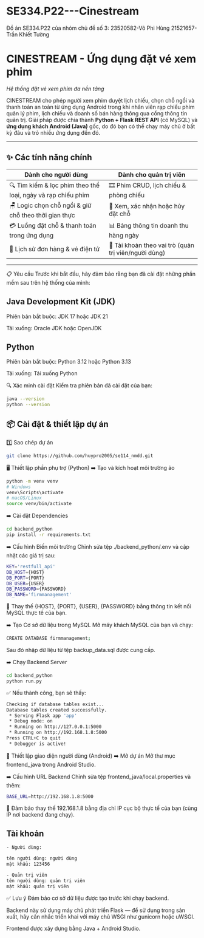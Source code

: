 # SE334.P22---Cinestream
Đồ án SE334.P22 của nhóm chủ đề số 3:
                                      23520582-Võ Phi Hùng 
                                      21521657-Trần Khiết Tường
# CINESTREAM - Ứng dụng đặt vé xem phim
*Hệ thống đặt vé xem phim đa nền tảng*

CINESTREAM cho phép người xem phim duyệt lịch chiếu, chọn chỗ ngồi và thanh toán an toàn từ ứng dụng Android trong khi nhân viên rạp chiếu phim quản lý phim, lịch chiếu và doanh số bán hàng thông qua cổng thông tin quản trị.
Giải pháp được chia thành **Python + Flask REST API** (có MySQL) và **ứng dụng khách Android (Java)** gốc, do đó bạn có thể chạy máy chủ ở bất kỳ đâu và trỏ nhiều ứng dụng đến đó.

---
## ✨ Các tính năng chính
| Dành cho người dùng | Dành cho quản trị viên |
|-------------|--------------|
| 🔍 Tìm kiếm & lọc phim theo thể loại, ngày và rạp chiếu phim | 🎞️ Phim CRUD, lịch chiếu & phòng chiếu |
| 🪑 Logic chọn chỗ ngồi & giữ chỗ theo thời gian thực | 🎫 Xem, xác nhận hoặc hủy đặt chỗ |
| 💳 Luồng đặt chỗ & thanh toán trong ứng dụng | 📊 Bảng thông tin doanh thu hàng ngày |
| 📜 Lịch sử đơn hàng & vé điện tử | 👤 Tài khoản theo vai trò (quản trị viên/người dùng) |

---
📋 Yêu cầu
Trước khi bắt đầu, hãy đảm bảo rằng bạn đã cài đặt những phần mềm sau trên hệ thống của mình:

## Java Development Kit (JDK)

Phiên bản bắt buộc: JDK 17 hoặc JDK 21

Tải xuống: Oracle JDK hoặc OpenJDK

## Python

Phiên bản bắt buộc: Python 3.12 hoặc Python 3.13

Tải xuống: Tải xuống Python

🔍 Xác minh cài đặt
Kiểm tra phiên bản đã cài đặt của bạn:

```bash
java --version
python --version
```
## 📦 Cài đặt & thiết lập dự án
1️⃣ Sao chép dự án

```bash
git clone https://github.com/huypro2005/se114_nmdd.git
```

🖥️ Thiết lập phần phụ trợ (Python)
➡️ Tạo và kích hoạt môi trường ảo

```bash
python -m venv venv
# Windows
venv\Scripts\activate
# macOS/Linux
source venv/bin/activate
```

➡️ Cài đặt Dependencies
```bash
cd backend_python
pip install -r requirements.txt
```

➡️ Cấu hình Biến môi trường
Chỉnh sửa tệp ./backend_python/.env và cập nhật các giá trị sau:
```bash
KEY='restfull_api'
DB_HOST={HOST}
DB_PORT={PORT}
DB_USER={USER}
DB_PASSWORD={PASSWORD}
DB_NAME='firmmanagement'
```

📌 Thay thế {HOST}, {PORT}, {USER}, {PASSWORD} bằng thông tin kết nối MySQL thực tế của bạn.

➡️ Tạo Cơ sở dữ liệu trong MySQL
Mở máy khách MySQL của bạn và chạy:
```bash
CREATE DATABASE firmmanagement;
```

Sau đó nhập dữ liệu từ tệp backup_data.sql được cung cấp.

➡️ Chạy Backend Server

```bash
cd backend_python
python run.py
```

✅ Nếu thành công, bạn sẽ thấy:
```bash
Checking if database tables exist...
Database tables created successfully.
 * Serving Flask app 'app'
 * Debug mode: on
 * Running on http://127.0.0.1:5000
 * Running on http://192.168.1.8:5000
Press CTRL+C to quit
 * Debugger is active!
```

📱 Thiết lập giao diện người dùng (Android)
➡️ Mở dự án
Mở thư mục frontend_java trong Android Studio.

➡️ Cấu hình URL Backend
Chỉnh sửa tệp frontend_java/local.properties và thêm:

```bash
BASE_URL=http://192.168.1.8:5000
```

📌 Đảm bảo thay thế 192.168.1.8 bằng địa chỉ IP cục bộ thực tế của bạn (cùng IP nơi backend đang chạy).

## Tài khoản
```bash
- Người dùng:

tên người dùng: người dùng
mật khẩu: 123456

- Quản trị viên
tên người dùng: quản trị viên
mật khẩu: quản trị viên
```

✅ Lưu ý
Đảm bảo cơ sở dữ liệu được tạo trước khi chạy backend.

Backend này sử dụng máy chủ phát triển Flask — để sử dụng trong sản xuất, hãy cân nhắc triển khai với máy chủ WSGI như gunicorn hoặc uWSGI.

Frontend được xây dựng bằng Java + Android Studio.
